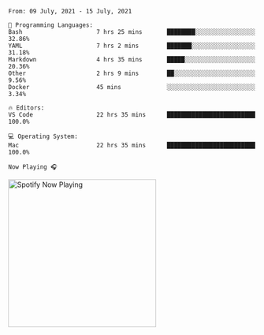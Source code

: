 <!--START_SECTION:waka-->
```text
From: 09 July, 2021 - 15 July, 2021

💬 Programming Languages: 
Bash                     7 hrs 25 mins       ████████░░░░░░░░░░░░░░░░░   32.86% 
YAML                     7 hrs 2 mins        ███████░░░░░░░░░░░░░░░░░░   31.18% 
Markdown                 4 hrs 35 mins       █████░░░░░░░░░░░░░░░░░░░░   20.36% 
Other                    2 hrs 9 mins        ██░░░░░░░░░░░░░░░░░░░░░░░   9.56% 
Docker                   45 mins             ░░░░░░░░░░░░░░░░░░░░░░░░░   3.34%

🔥 Editors: 
VS Code                  22 hrs 35 mins      █████████████████████████   100.0%

💻 Operating System: 
Mac                      22 hrs 35 mins      █████████████████████████   100.0%

```


<!--END_SECTION:waka-->

`Now Playing 🎧`

[<img src="https://spotify-now-playing-cyan-seven.vercel.app/api/spotify-playing" alt="Spotify Now Playing" width="300" />](https://open.spotify.com/user/gregnrobinson-ca)



